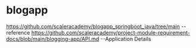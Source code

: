 # blogapp
https://github.com/scaleracademy/blogapp_springboot_java/tree/main  --reference
https://github.com/scaleracademy/project-module-requirement-docs/blob/main/blogging-app/API.md  --Application Details
